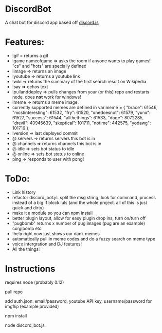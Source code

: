 # DiscordBot
A chat bot for discord app based off <a href="https://github.com/hydrabolt/discord.js/">discord.js</a>

# Features:
- !gif <query> = returns a gif
- !game nameofgame => asks the room if anyone wants to play games! "cs" and "hots" are specially defined
- !image => returns an image
- !youtube => returns a youtube link
- !wiki => returns the summary of the first search result on Wikipedia
- !say <text> => echos text
- !pullanddeploy => pulls changes from your (or this) repo and restarts node. does <strong>not</strong> work for windows!
- !meme <memetype> <text1> <text2> => returns a meme image.
- currently supported memes are defined in var meme = {
	"brace": 61546,
	"mostinteresting": 61532,
	"fry": 61520,
	"onedoesnot": 61579,
	"yuno": 61527,
	"success": 61544,
	"allthethings": 61533,
	"doge": 8072285,
	"drevil": 40945639,
	"skeptical": 101711,
	"notime": 442575,
	"yodawg": 101716
};
- !version => last deployed commit
- @<botname> servers => returns servers this bot is in
- @<botname> channels => returns channels this bot is in
- @<botname> idle => sets bot status to idle
- @<botname> online => sets bot status to online
- ping => responds to user with pong!
# ToDo:

- Link history
- refactor discord_bot.js. split the msg string, look for command, process instead of a big if block luls (and the whole project. all of this is just quick and dirty)
- make it a module so you can npm install
- better plugin layout, allow for easy plugin drop ins, turn on/turn off
- "pugbomb" returns x number of pug images (pug are an example) corgibomb etc
- !help right now just shows our dank memes
- automatically pull in meme codes and do a fuzzy search on meme type
- voice intergration and DJ features!
- All the things!

# Instructions

requires node (probably 0.12)

pull repo

add auth.json: email/password, youtube API key, username/password for imgflip (example provided)

npm install

node discord_bot.js
